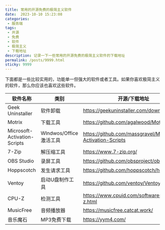 ```yaml
---
title: 常用的开源免费的极简主义软件
date:  2023-10-10 15:23:08
categories:
 - 服务端
tags:
 - 开源
 - 免费
 - 软件
 - 极简主义
 - 下载地址
description: 记录一下一些常用的开源免费的极简主义软件的下载地址
permalink: /posts/9999.html
sticky: 9999
---
```

下面都是一些比较实用的，功能单一但强大的软件或者工具。如果你喜欢极简主义的软件，那么你应该也喜欢这些软件。

| 软件名称                     | 类别                   | 开源/下载地址                                              |
| ---------------------------- | ---------------------- | ---------------------------------------------------------- |
| Geek Uninstaller             | 软件卸载               | https://geekuninstaller.com/download                       |
| Motrix                       | 下载工具               | https://github.com/agalwood/Motrix                         |
| Microsoft-Activation-Scripts | WIndwos/Office激活工具 | https://github.com/massgravel/Microsoft-Activation-Scripts |
| 7-Zip                        | 解压缩工具             | https://www.7-zip.org/                                     |
| OBS Studio                   | 录屏工具               | https://github.com/obsproject/obs-studio                   |
| Hoppscotch                   | 发生请求工具           | https://github.com/hoppscotch/hoppscotch                   |
| Ventoy                       | 启动U盘制作工具        | https://github.com/ventoy/Ventoy                           |
| CPU-Z                        | 检测工具               | https://www.cpuid.com/softwares/cpu-z.html                 |
| MusicFree                    | 音频播放器             | https://musicfree.catcat.work/                             |
| 音乐魔石                     | MP3免费下载            | https://yym4.com/                                          |

